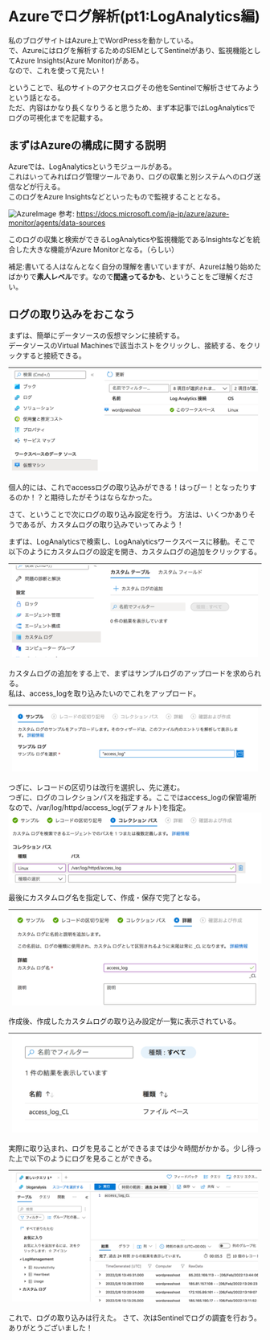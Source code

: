 # Azureでログ解析(pt1:LogAnalytics編)


私のブログサイトはAzure上でWordPressを動かしている。  
で、Azureにはログを解析するためのSIEMとしてSentinelがあり、監視機能としてAzure Insights(Azure Monitor)がある。  
なので、これを使って見たい！  

ということで、私のサイトのアクセスログその他をSentinelで解析させてみようという話となる。  
ただ、内容はかなり長くなりうると思うため、まず本記事ではLogAnalyticsでログの可視化までを記載する。  

## まずはAzureの構成に関する説明  

Azureでは、LogAnalyticsというモジュールがある。  
これはいってみればログ管理ツールであり、ログの収集と別システムへのログ送信などが行える。  
このログをAzure Insightsなどといったもので監視することとなる。  

![AzureImage](https://docs.microsoft.com/ja-jp/azure/azure-monitor/media/overview/overview.png)
参考: https://docs.microsoft.com/ja-jp/azure/azure-monitor/agents/data-sources

このログの収集と検索ができるLogAnalyticsや監視機能であるInsightsなどを統合した大きな機能がAzure Monitorとなる。（らしい）  

補足:書いてる人はなんとなく自分の理解を書いていますが、Azureは触り始めたばかりで**素人レベル**です。なので**間違ってるかも**、ということをご理解ください。

## ログの取り込みをおこなう

まずは、簡単にデータソースの仮想マシンに接続する。  
データソースのVirtual Machinesで該当ホストをクリックし、接続する、をクリックすると接続できる。  

|![LogAnalyticsの設定](https://raw.githubusercontent.com/proshiba/tech-memo/main/azure/images/loganalysis01.png)|
|:-:|

個人的には、これでaccessログの取り込みができる！はっぴー！となったりするのか！？と期待したがそうはならなかった。  

さて、ということで次にログの取り込み設定を行う。
方法は、いくつかありそうであるが、カスタムログの取り込みでいってみよう！  

まずは、LogAnalyticsで検索し、LogAnalyticsワークスペースに移動。そこで以下のようにカスタムログの設定を開き、カスタムログの追加をクリックする。  

|![設定を開く](https://raw.githubusercontent.com/proshiba/tech-memo/main/azure/images/loganalytics01_01.png)|
|:-:|

カスタムログの追加をする上で、まずはサンプルログのアップロードを求められる。  
私は、access_logを取り込みたいのでこれをアップロード。  

|![サンプルの取り込み](https://raw.githubusercontent.com/proshiba/tech-memo/main/azure/images/loganalytics01_02.png)|
|:-:|

つぎに、レコードの区切りは改行を選択し、先に進む。  
つぎに、ログのコレクションパスを指定する。ここではaccess_logの保管場所なので、/var/log/httpd/access_log(デフォルト)を指定。  
![サンプルの取り込み](https://raw.githubusercontent.com/proshiba/tech-memo/main/azure/images/loganalytics01_03.png)

最後にカスタムログ名を指定して、作成・保存で完了となる。  

|![カスタムログ名の指定](https://raw.githubusercontent.com/proshiba/tech-memo/main/azure/images/loganalytics01_04.png)|
|:-:|

作成後、作成したカスタムログの取り込み設定が一覧に表示されている。  

|![カスタムログの一覧表示](https://raw.githubusercontent.com/proshiba/tech-memo/main/azure/images/loganalytics01_05.png)|
|:-:|

実際に取り込まれ、ログを見ることができるまでは少々時間がかかる。少し待った上で以下のようにログを見ることができる。  

|![ログ内容](https://raw.githubusercontent.com/proshiba/tech-memo/main/azure/images/loganalytics01_06.png)|
|:-:|

これで、ログの取り込みは行えた。
さて、次はSentinelでログの調査を行おう。ありがとうございました！  
